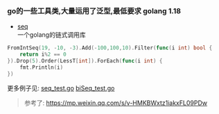 ### go的一些工具类,大量运用了泛型,最低要求 golang 1.18

- [seq](./seq)  
  一个golang的链式调用库

```go
FromIntSeq(19, -10, -3).Add(-100,100,10).Filter(func(i int) bool {
    return i%2 == 0
}).Drop(5).Order(LessT[int]).ForEach(func(i int) {
    fmt.Println(i)
})
```
更多例子见: [seq_test.go](./seq/seq_test.go) [biSeq_test.go](./seq/biSeq_test.go)

> 参考了: https://mp.weixin.qq.com/s/v-HMKBWxtz1iakxFL09PDw
